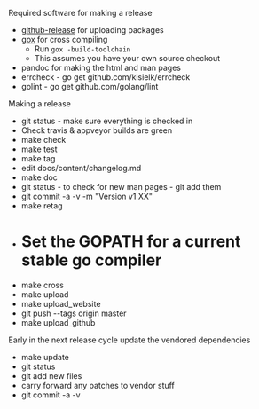 Required software for making a release
  * [github-release](https://github.com/aktau/github-release) for uploading packages
  * [gox](https://github.com/mitchellh/gox) for cross compiling
    * Run `gox -build-toolchain`
    * This assumes you have your own source checkout
  * pandoc for making the html and man pages
  * errcheck - go get github.com/kisielk/errcheck
  * golint - go get github.com/golang/lint

Making a release
  * git status - make sure everything is checked in
  * Check travis & appveyor builds are green
  * make check
  * make test
  * make tag
  * edit docs/content/changelog.md
  * make doc
  * git status - to check for new man pages - git add them
  * git commit -a -v -m "Version v1.XX"
  * make retag
  * # Set the GOPATH for a current stable go compiler
  * make cross
  * make upload
  * make upload_website
  * git push --tags origin master
  * make upload_github

Early in the next release cycle update the vendored dependencies
  * make update
  * git status
  * git add new files
  * carry forward any patches to vendor stuff
  * git commit -a -v
